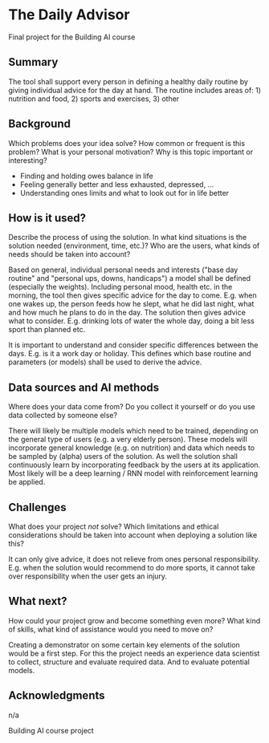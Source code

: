 # The Daily Advisor

Final project for the Building AI course

## Summary

The tool shall support every person in defining a healthy daily routine by giving individual advice for the day at hand.
The routine includes areas of: 1) nutrition and food, 2) sports and exercises, 3) other


## Background

Which problems does your idea solve? How common or frequent is this problem? What is your personal motivation? Why is this topic important or interesting?

- Finding and holding owes balance in life
- Feeling generally better and less exhausted, depressed, ...
- Understanding ones limits and what to look out for in life better


## How is it used?

Describe the process of using the solution. In what kind situations is the solution needed (environment, time, etc.)? Who are the users, what kinds of needs should be taken into account?

Based on general, individual personal needs and interests ("base day routine" and "personal ups, downs, handicaps") a model shall be defined (especially the weights). Including personal mood, health etc. in the morning, the tool then gives specific advice for the day to come.
E.g. when one wakes up, the person feeds how he slept, what he did last night, what and how much he plans to do in the day.
The solution then gives advice what to consider. E.g. drinking lots of water the whole day, doing a bit less sport than planned etc.

It is important to understand and consider specific differences between the days. E.g. is it a work day or holiday.
This defines which base routine and parameters (or models) shall be used to derive the advice.


## Data sources and AI methods
Where does your data come from? Do you collect it yourself or do you use data collected by someone else?

There will likely be multiple models which need to be trained, depending on the general type of users (e.g. a very elderly person).
These models will incorporate general knowledge (e.g. on nutrition) and data which needs to be sampled by (alpha) users of the solution.
As well the solution shall continuously learn by incorporating feedback by the users at its application.
Most likely will be a deep learning / RNN model with reinforcement learning be applied.


## Challenges

What does your project _not_ solve? Which limitations and ethical considerations should be taken into account when deploying a solution like this?

It can only give advice, it does not relieve from ones personal responsibility.
E.g. when the solution would recommend to do more sports, it cannot take over responsibility when the user gets an injury.


## What next?

How could your project grow and become something even more? What kind of skills, what kind of assistance would you  need to move on? 

Creating a demonstrator on some certain key elements of the solution would be a first step.
For this the project needs an experience data scientist to collect, structure and evaluate required data. And to evaluate potential models.


## Acknowledgments

n/a

Building AI course project

